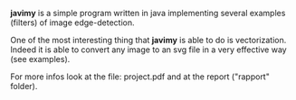 **javimy** is a simple program written in java implementing several examples
(filters) of image edge-detection.


One of the most interesting thing that **javimy** is able to do is
vectorization.  Indeed it is able to convert any image to an svg file in a very
effective way (see examples).

For more infos look at the file: project.pdf and at the report ("rapport"
folder).
